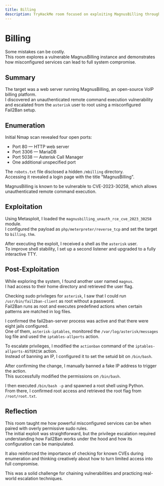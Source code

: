 ```yaml
---
title: Billing
description: TryHackMe room focused on exploiting MagnusBilling through unauthenticated remote command execution and privilege escalation via Fail2Ban.
---
```


# Billing

Some mistakes can be costly.  
This room explores a vulnerable MagnusBilling instance and demonstrates how misconfigured services can lead to full system compromise.

## Summary

The target was a web server running MagnusBilling, an open-source VoIP billing platform.  
I discovered an unauthenticated remote command execution vulnerability and escalated from the `asterisk` user to root using a misconfigured Fail2Ban setup.

## Enumeration

Initial Nmap scan revealed four open ports:

- Port 80 — HTTP web server  
- Port 3306 — MariaDB  
- Port 5038 — Asterisk Call Manager  
- One additional unspecified port

The `robots.txt` file disclosed a hidden `/mbilling` directory.  
Accessing it revealed a login page with the title "MagnusBilling".

MagnusBilling is known to be vulnerable to CVE-2023-30258, which allows unauthenticated remote command execution.

## Exploitation

Using Metasploit, I loaded the `magnusbilling_unauth_rce_cve_2023_30258` module.  
I configured the payload as `php/meterpreter/reverse_tcp` and set the target to `billing.thm`.

After executing the exploit, I received a shell as the `asterisk` user.  
To improve shell stability, I set up a second listener and upgraded to a fully interactive TTY.

## Post-Exploitation

While exploring the system, I found another user named `magnus`.  
I had access to their home directory and retrieved the user flag.

Checking sudo privileges for `asterisk`, I saw that I could run `/usr/bin/fail2ban-client` as root without a password.  
Fail2Ban runs as root and executes predefined actions when certain patterns are matched in log files.

I confirmed the fail2ban-server process was active and that there were eight jails configured.  
One of them, `asterisk-iptables`, monitored the `/var/log/asterisk/messages` log file and used the `iptables-allports` action.

To escalate privileges, I modified the `actionban` command of the `iptables-allports-ASTERISK` action.  
Instead of banning an IP, I configured it to set the setuid bit on `/bin/bash`.

After confirming the change, I manually banned a fake IP address to trigger the action.  
This successfully modified the permissions on `/bin/bash`.

I then executed `/bin/bash -p` and spawned a root shell using Python.  
From there, I confirmed root access and retrieved the root flag from `/root/root.txt`.

## Reflection

This room taught me how powerful misconfigured services can be when paired with overly permissive sudo rules.  
The initial exploit was straightforward, but the privilege escalation required understanding how Fail2Ban works under the hood and how its configuration can be manipulated.

It also reinforced the importance of checking for known CVEs during enumeration and thinking creatively about how to turn limited access into full compromise.

This was a solid challenge for chaining vulnerabilities and practicing real-world escalation techniques.


